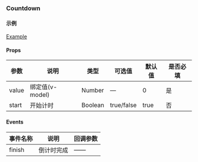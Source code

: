 ### Countdown

#### 示例

[Example](http://localhost/demo/countdown)

#### Props

| 参数          | 说明            						| 类型    | 可选值    | 默认值         | 是否必填|
|---------------| -------------------------------------- | ------- | --------- | ------------- |------|
| value         | 绑定值(v-model)                         | Number| —           | 0           | 是||
| start      | 开始计时                                   | Boolean  | true/false           | true |	否 |


#### Events

| 事件名称          | 说明                                    | 回调参数         |
|---------------| -------------------------------------- | ------- |
| finish             | 倒计时完成                   | ——  |